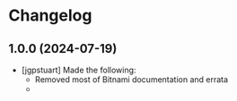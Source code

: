 # Changelog

## 1.0.0 (2024-07-19)

* [jgpstuart] Made the following:
    - Removed most of Bitnami documentation and errata
    -
